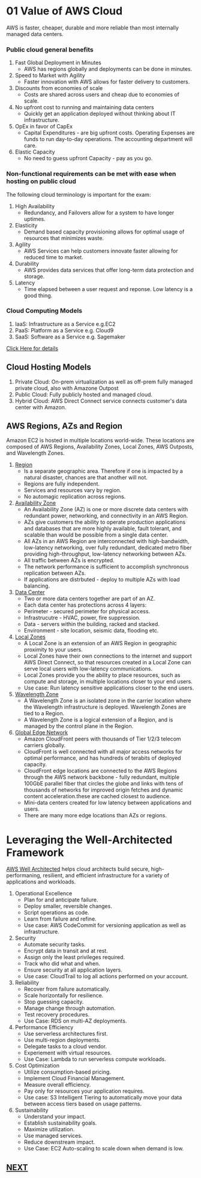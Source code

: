 # 01 Value of AWS Cloud

AWS is faster, cheaper, durable and more reliable than most internally managed data centers.
### Public cloud general benefits 
1. Fast Global Deployment in Minutes
    * AWS has regions globally and deployments can be done in minutes.
1. Speed to Market with Agility
    * Faster innovation with AWS allows for faster delivery to customers.
1. Discounts from economies of scale 
    * Costs are shared across users and cheap due to economies of scale.
1. No upfront cost to running and maintaining data centers
    * Quickly get an application deployed without thinking about IT infrastructure.
1. OpEx in favor of CapEx
    * Capital Expenditures - are big upfront costs. Operating Expenses are funds to run day-to-day operations. The accounting department will care.
1. Elastic Capacity
    * No need to guess upfront Capacity - pay as you go.


### Non-functional requirements can be met with ease when hosting on public cloud
The following cloud terminology is important for the exam:
1. High Availability
    * Redundancy, and Failovers allow for a system to have longer uptimes.
1. Elasticity
    * Demand based capacity provisioning allows for optimal usage of resources that minimizes waste.
1. Agility
    * AWS Services can help customers innovate faster allowing for reduced time to market.
1. Durability
    * AWS provides data services that offer long-term data protection and storage.
1. Latency
    * Time elapsed between a user request and reponse. Low latency is a good thing.
### Cloud Computing Models

1. IaaS: Infrastructure as a Service e.g.EC2
1. PaaS: Platform as a Service e.g. Cloud9
1. SaaS: Software as a Service e.g. Sagemaker

[Click Here for details](https://aws.amazon.com/what-is-cloud-computing/?pg=TOCC)
## Cloud Hosting Models

1. Private Cloud: On-prem virtualization as well as off-prem fully managed private cloud, also with Amazone Outpost
1. Public Cloud: Fully publicly hosted and managed cloud.
1. Hybrid Cloud: AWS Direct Connect service connects customer's data center with Amazon.

## AWS Regions, AZs and Region

Amazon EC2 is hosted in multiple locations world-wide. These locations are composed of AWS Regions, Availability Zones, Local Zones, AWS Outposts, and Wavelength Zones.
1. [Region](https://docs.aws.amazon.com/AWSEC2/latest/UserGuide/using-regions-availability-zones.html)
    * Is a separate geographic area. Therefore if one is impacted by a natural disaster, chances are that another will not.
    * Regions are fully independent.
    * Services and resources vary by region.
    * No automagic replication across regions. 
1. [Availability Zone](https://aws.amazon.com/about-aws/global-infrastructure/regions_az/)
    * An Availability Zone (AZ) is one or more discrete data centers with redundant power, networking, and connectivity in an AWS Region. 
    * AZs give customers the ability to operate production applications and databases that are more highly available, fault tolerant, and scalable than would be possible from a single data center. 
    * All AZs in an AWS Region are interconnected with high-bandwidth, low-latency networking, over fully redundant, dedicated metro fiber providing high-throughput, low-latency networking between AZs. 
    * All traffic between AZs is encrypted. 
    * The network performance is sufficient to accomplish synchronous replication between AZs. 
    * If applications are distrbuted - deploy to multiple AZs with load balancing.
1. [Data Center](https://aws.amazon.com/compliance/data-center/data-centers/)
    * Two or more data centers together are part of an AZ.
    * Each data center has protections across 4 layers:
    * Perimeter - secured perimeter for physical access.
    * Infrastrucutre - HVAC, power, fire suppression.
    * Data - servers within the building, racked and stacked.
    * Environment - site location, seismic data, flooding etc.
1. [Local Zones](https://aws.amazon.com/about-aws/global-infrastructure/localzones/)
    * A Local Zone is an extension of an AWS Region in geographic proximity to your users. 
    * Local Zones have their own connections to the internet and support AWS Direct Connect, so that resources created in a Local Zone can serve local users with low-latency communications. 
    * Local Zones provide you the ability to place resources, such as compute and storage, in multiple locations closer to your end users.
    * Use case: Run latency sensitive applications closer to the end users.
1. [Wavelength Zone](https://docs.aws.amazon.com/AWSEC2/latest/UserGuide/using-regions-availability-zones.html#concepts-wavelength-zones)
    * A Wavelength Zone is an isolated zone in the carrier location where the Wavelength infrastructure is deployed. Wavelength Zones are tied to a Region. 
    * A Wavelength Zone is a logical extension of a Region, and is managed by the control plane in the Region.
1. [Global Edge Network](https://aws.amazon.com/cloudfront/features/?p=ugi&l=na&whats-new-cloudfront.sort-by=item.additionalFields.postDateTime&whats-new-cloudfront.sort-order=desc) 
    * Amazon CloudFront peers with thousands of Tier 1/2/3 telecom carriers globally.
    * CloudFront is well connected with all major access networks for optimal performance, and has hundreds of terabits of deployed capacity. 
    * CloudFront edge locations are connected to the AWS Regions through the AWS network backbone - fully redundant, multiple 100GbE parallel fiber that circles the globe and links with tens of thousands of networks for improved origin fetches and dynamic content acceleration.these are cached closest to audience.
    * Mini-data centers created for low latency between applications and users.
    * There are many more edge locations than AZs or regions.


 # Leveraging the Well-Architected Framework
[AWS Well Architected](https://aws.amazon.com/architecture/well-architected/?wa-lens-whitepapers.sort-by=item.additionalFields.sortDate&wa-lens-whitepapers.sort-order=desc&wa-guidance-whitepapers.sort-by=item.additionalFields.sortDate&wa-guidance-whitepapers.sort-order=des=) helps cloud architects build secure, high-performaning, resilient, and efficient infrastructure for a variety of applications and workloads.

1. Operational Excellence
    * Plan for and anticipate failure. 
    * Deploy smaller, reversible changes. 
    * Script operations as code. 
    * Learn from failure and refine.
    * Use case: AWS CodeCommit for versioning application as well as infrastructure.
1. Security
    * Automate security tasks.
    * Encrypt data in transit and at rest.
    * Assign only the least privileges required.
    * Track who did what and when.
    * Ensure security at all application layers.
    * Use case: CloudTrail to log all actions performed on your account.
1. Reliability
    * Recover from failure automatically.
    * Scale horizontally for resilience.
    * Stop guessing capacity.
    * Manage change through automation.
    * Test recovery procedures.
    * Use Case: RDS on multi-AZ deployments.
1. Performance Efficiency
    * Use serverless architectures first.
    * Use multi-region deployments.
    * Delegate tasks to a cloud vendor.
    * Experiement with virtual resources.
    * Use Case: Lambda to run serverless compute workloads.
1. Cost Optimization
    * Utilize consumption-based pricing.
    * Implement Cloud Financial Management.
    * Measure overall efficiency.
    * Pay only for resources your application requires.
    * Use case: S3 Intelligent Tiering to automatically move your data between access tiers based on usage patterns.
1. Sustainability
    * Understand your impact.
    * Establish sustainability goals.
    * Maximize utilization.
    * Use managed services.
    * Reduce downstream impact.
    * Use Case: EC2 Auto-scaling to scale down when demand is low.


## [NEXT](./05-AWS_Core_Services.md)
